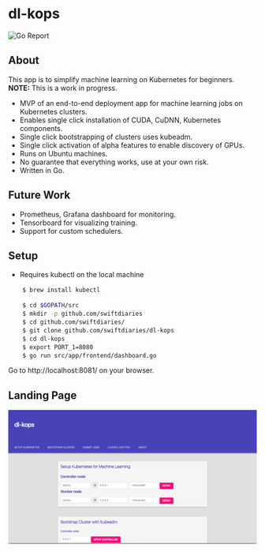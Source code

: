 dl-kops
=======

<p align="left">
<img src="https://goreportcard.com/badge/github.com/swiftdiaries/dl-kops" alt="Go Report">
</p>

About
-----------
This app is to simplify machine learning on Kubernetes for beginners. **NOTE:** This is a work in progress. 

* MVP of an end-to-end deployment app for machine learning jobs on Kubernetes clusters.
* Enables single click installation of CUDA, CuDNN, Kubernetes components.
* Single click bootstrapping of clusters uses kubeadm.
* Single click activation of alpha features to enable discovery of GPUs.
* Runs on Ubuntu machines.
* No guarantee that everything works, use at your own risk.
* Written in Go.


Future Work
-----------
* Prometheus, Grafana dashboard for monitoring.
* Tensorboard for visualizing training.
* Support for custom schedulers.


Setup
-----
* Requires kubectl on the local machine

```bash
    $ brew install kubectl
```

```bash
    $ cd $GOPATH/src
    $ mkdir -p github.com/swiftdiaries
    $ cd github.com/swiftdiaries/
    $ git clone github.com/swiftdiaries/dl-kops
    $ cd dl-kops
    $ export PORT_1=8080
    $ go run src/app/frontend/dashboard.go
``` 

Go to http://localhost:8081/ on your browser.


Landing Page
------------
![Landing Page](landingpage.png) <br>     
